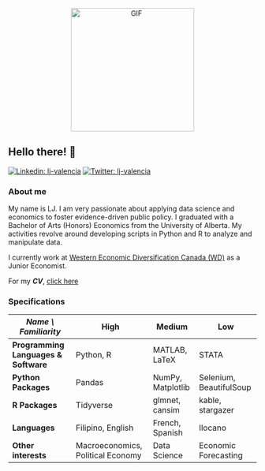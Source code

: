 <div align="center">
<img align="center" alt="GIF" height="250px" src="https://media.giphy.com/media/du3J3cXyzhj75IOgvA/giphy.gif" />
<div align="left">
  
## Hello there! 👋
[![Linkedin: lj-valencia](https://img.shields.io/badge/lj--valencia-blue?style=flat&logo=linkedin&labelColor=blue)](https://www.linkedin.com/in/lj-valencia)
[![Twitter: lj-valencia](https://img.shields.io/badge/SoyLeroy-blue?style=flat&logo=twitter&labelColor=blue)](https://twitter.com/SoyLeroy)

### About me
My name is LJ. I am very passionate about applying data science and economics to foster evidence-driven public policy. I graduated with a Bachelor of Arts (Honors) Economics from the University of Alberta. My activities revolve around developing scripts in Python and R to analyze and manipulate data. 

I currently work at [Western Economic Diversification Canada (WD)](https://www.wd-deo.gc.ca/eng/home.asp) as a Junior Economist. 

For my **_CV_**, [click here](https://github.com/lj-valencia/lj-valencia.github.io/blob/master/LJ-Valencia-CV.pdf)

### Specifications
| *Name \ Familiarity* | High | Medium | Low |
| --------------- | --------------- | --------------- | ------------- |
| **Programming Languages & Software** | Python, R | MATLAB, LaTeX | STATA |
| **Python Packages** | Pandas | NumPy, Matplotlib | Selenium, BeautifulSoup |
| **R Packages** | Tidyverse | glmnet, cansim | kable, stargazer |
| **Languages** | Filipino, English | French, Spanish | Ilocano |
| **Other interests** | Macroeconomics, Political Economy | Data Science | Economic Forecasting |

<!--
**lj-valencia/lj-valencia** is a ✨ _special_ ✨ repository because its `README.md` (this file) appears on your GitHub profile.

Here are some ideas to get you started:

- 🔭 I’m currently working on ...
- 🌱 I’m currently learning ...
- 👯 I’m looking to collaborate on ...
- 🤔 I’m looking for help with ...
- 💬 Ask me about ...
- 📫 How to reach me: ...
- 😄 Pronouns: ...
- ⚡ Fun fact: ...
-->

